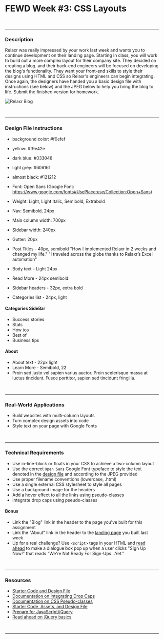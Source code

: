 # FEWD Week #3: CSS Layouts


<br>

---


### Description 


Relaxr was really impressed by your work last week and wants you to continue development on their landing page. Starting in class, you will work to build out a more complex layout for their company site. They decided on creating a blog, and their back-end engineers will be focused on developing the blog's functionality. They want your front-end skills to style their designs using HTML and CSS so Relaxr's engineers can begin integrating. Once again, the designers have handed you a basic design file with instructions (see below) and the JPEG below to help you bring the blog to life. Submit the finished version for homework.

![Relaxr Blog](https://github.com/generalassembly-studio/FEWD-course-materials/raw/master/Week_03_Layout/Assignment/solution_code/images/relaxr_blog.jpg)

<br>

---

### Design File Instructions

* background color: #f0efef
* yellow: #f9e42e
* dark blue: #033048
* light grey: #606161
* almost black: #121212

* Font: Open Sans (Google Font: https://www.google.com/fonts#UsePlace:use/Collection:Open+Sans)
* Weight: Light, Light Italic, Semibold, Extrabold

* Nav: Semibold, 24px

* Main column width: 700px
* Sidebar width: 240px
* Gutter: 20px

* Post Titles - 40px, semibold
"How I implemented Relaxr in 2 weeks and changed my life."
"I traveled across the globe thanks to Relaxr’s Excel automation"

* Body text - Light 24px
* Read More - 24px semibold

* Sidebar headers - 32px, extra bold
* Categories list - 24px, light

#### Categories SideBar
* Success stories
* Stats
* How tos
* Best of
* Business tips

#### About
* About text - 22px light
* Learn More - Semibold, 22
* Proin sed justo vel sapien varius auctor. Proin scelerisque massa at luctus tincidunt. Fusce porttitor, sapien sed tincidunt fringilla.


<br>

---

### Real-World Applications

- Build websites with multi-column layouts
- Turn complex design assets into code
- Style text on your page with Google Fonts

<br>

---


### Technical Requirements 

- Use in-line-block or floats in your CSS to achieve a two-column layout
- Use the correct ```Open Sans``` Google Font typeface to style the text denoted in the [design file](starter_code/readme) and according to the JPEG provided
- Use proper filename conventions (lowercase, .html)
- Use a single external CSS stylesheet to style all pages
- Use a background image for the headers
- Add a hover effect to all the links using pseudo-classes
- Integrate drop caps using pseudo-classes


#### Bonus
- Link the "Blog" link in the header to the page you've built for this assignment
- Link the "About" link in the header to the [landing page](../../Week_02_Styling/Assignment/starter_code/images/relaxr_landing.jpg) you built last week
- Up for a real challenge? Use ```<script>``` tags in your HTML and [read ahead](https://learn.jquery.com/events/event-basics/) to make a dialogue box pop up when a user clicks "Sign Up Now!" that reads "We're Not Ready For Sign-Ups...Yet."

<br>

---

### Resources

- [Starter Code and Design File](starter_code/readme)
- [Documentation on integrating Drop Caps](https://css-tricks.com/snippets/css/drop-caps/)
- [Documentation on CSS Pseudo-classes](http://www.w3schools.com/CSS/CSS_pseudo_classes.asp)
- [Starter Code, Assets, and Design File](starter_code/)
- [Prepare for JavaScript/jQuery](https://generalassemb.ly/online/videos/what-can-you-do-with-javascript)
- [Read ahead on jQuery basics](https://learn.jquery.com/events/event-basics/)

<br>

---